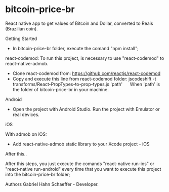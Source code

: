 # bitcoin-price-br
React native app to get values of Bitcoin and Dollar, converted to Reais (Brazilian coin).

Getting Started

- In bitcoin-price-br folder, execute the comand "npm install";

react-codemod:
To run this project, is necessary to use "react-codemod" to react-native-admob.
- Clone react-codemod from: https://github.com/reactjs/react-codemod
- Copy and execute this line from react-codemod folder: jscodeshift -t transforms/React-PropTypes-to-prop-types.js 'path'
  
    When 'path' is the folder of bitcoin-price-br in your machine.

Android

- Open the project with Android Studio.
Run the project with Emulator or real devices.

iOS

With admob on iOS: 
- Add react-native-admob static library to your Xcode project - iOS

After this..

After this steps, you just execute the comands "react-native run-ios" or "react-native run-android" every time that you want to execute this project into the bitcoin-price-br folder;

Authors Gabriel Hahn Schaeffer - Developer.
